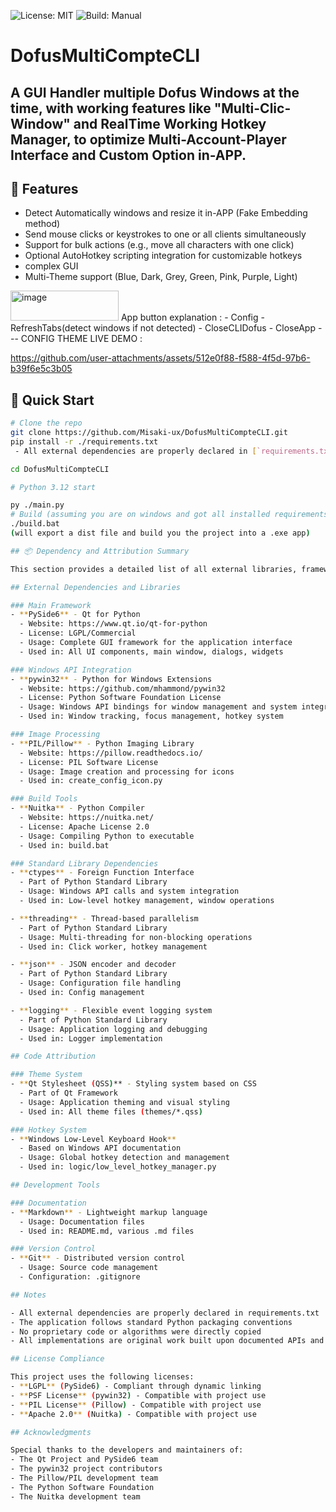 ![License: MIT](https://img.shields.io/badge/license-MIT-blue.svg)
![Build: Manual](https://img.shields.io/badge/build-manual-lightgrey)

# DofusMultiCompteCLI

A GUI Handler multiple Dofus Windows at the time, with working features like "Multi-Clic-Window" and RealTime Working Hotkey Manager, to optimize Multi-Account-Player Interface and Custom Option in-APP.
---

## 🧩 Features

- Detect Automatically windows and resize it in-APP (Fake Embedding method) 
- Send mouse clicks or keystrokes to one or all clients simultaneously  
- Support for bulk actions (e.g., move all characters with one click)  
- Optional AutoHotkey scripting integration for customizable hotkeys  
- complex GUI 
- Multi-Theme support (Blue, Dark, Grey, Green, Pink, Purple, Light)
<img width="173" height="48" alt="image" src="https://github.com/user-attachments/assets/aad45d5a-5020-443d-81dc-4a3501362a19" />
App button explanation : 
- Config
- RefreshTabs(detect windows if not detected)
- CloseCLIDofus
- CloseApp
---
CONFIG THEME LIVE DEMO :

https://github.com/user-attachments/assets/512e0f88-f588-4f5d-97b6-b39f6e5c3b05


## 🚀 Quick Start

```bash
# Clone the repo
git clone https://github.com/Misaki-ux/DofusMultiCompteCLI.git
pip install -r ./requirements.txt
 - All external dependencies are properly declared in [`requirements.txt`](./requirements.txt)

cd DofusMultiCompteCLI

# Python 3.12 start

py ./main.py
# Build (assuming you are on windows and got all installed requirements)
./build.bat
(will export a dist file and build you the project into a .exe app)

## 📦 Dependency and Attribution Summary

This section provides a detailed list of all external libraries, frameworks, and referenced code used in this project. It ensures transparency, license compliance, and proper acknowledgment of contributors and third-party sources.

## External Dependencies and Libraries

### Main Framework
- **PySide6** - Qt for Python
  - Website: https://www.qt.io/qt-for-python
  - License: LGPL/Commercial
  - Usage: Complete GUI framework for the application interface
  - Used in: All UI components, main window, dialogs, widgets

### Windows API Integration
- **pywin32** - Python for Windows Extensions
  - Website: https://github.com/mhammond/pywin32
  - License: Python Software Foundation License
  - Usage: Windows API bindings for window management and system integration
  - Used in: Window tracking, focus management, hotkey system

### Image Processing
- **PIL/Pillow** - Python Imaging Library
  - Website: https://pillow.readthedocs.io/
  - License: PIL Software License
  - Usage: Image creation and processing for icons
  - Used in: create_config_icon.py

### Build Tools
- **Nuitka** - Python Compiler
  - Website: https://nuitka.net/
  - License: Apache License 2.0
  - Usage: Compiling Python to executable
  - Used in: build.bat

### Standard Library Dependencies
- **ctypes** - Foreign Function Interface
  - Part of Python Standard Library
  - Usage: Windows API calls and system integration
  - Used in: Low-level hotkey management, window operations

- **threading** - Thread-based parallelism
  - Part of Python Standard Library
  - Usage: Multi-threading for non-blocking operations
  - Used in: Click worker, hotkey management

- **json** - JSON encoder and decoder
  - Part of Python Standard Library
  - Usage: Configuration file handling
  - Used in: Config management

- **logging** - Flexible event logging system
  - Part of Python Standard Library
  - Usage: Application logging and debugging
  - Used in: Logger implementation

## Code Attribution

### Theme System
- **Qt Stylesheet (QSS)** - Styling system based on CSS
  - Part of Qt Framework
  - Usage: Application theming and visual styling
  - Used in: All theme files (themes/*.qss)

### Hotkey System
- **Windows Low-Level Keyboard Hook**
  - Based on Windows API documentation
  - Usage: Global hotkey detection and management
  - Used in: logic/low_level_hotkey_manager.py

## Development Tools

### Documentation
- **Markdown** - Lightweight markup language
  - Usage: Documentation files
  - Used in: README.md, various .md files

### Version Control
- **Git** - Distributed version control
  - Usage: Source code management
  - Configuration: .gitignore

## Notes

- All external dependencies are properly declared in requirements.txt
- The application follows standard Python packaging conventions
- No proprietary code or algorithms were directly copied
- All implementations are original work built upon documented APIs and frameworks

## License Compliance

This project uses the following licenses:
- **LGPL** (PySide6) - Compliant through dynamic linking
- **PSF License** (pywin32) - Compatible with project use
- **PIL License** (Pillow) - Compatible with project use
- **Apache 2.0** (Nuitka) - Compatible with project use

## Acknowledgments

Special thanks to the developers and maintainers of:
- The Qt Project and PySide6 team
- The pywin32 project contributors
- The Pillow/PIL development team
- The Python Software Foundation
- The Nuitka development team

